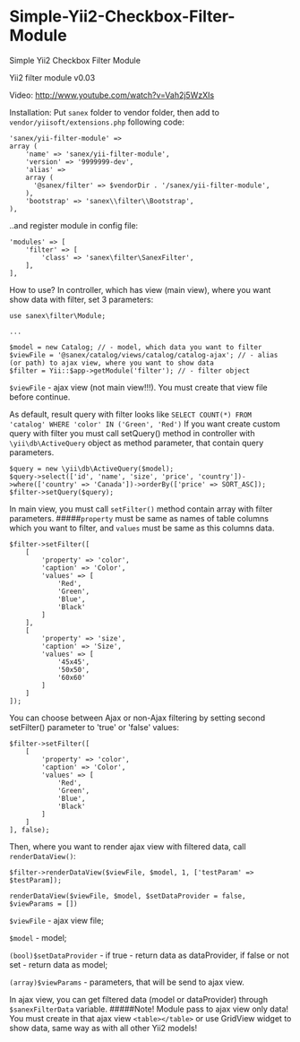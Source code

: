 # Simple-Yii2-Checkbox-Filter-Module
Simple Yii2 Checkbox Filter Module

Yii2 filter module v0.03

Video: http://www.youtube.com/watch?v=Vah2j5WzXIs

Installation:
Put `sanex` folder to vendor folder, then add to 
`vendor/yiisoft/extensions.php`
following code:
```
'sanex/yii-filter-module' => 
array (
    'name' => 'sanex/yii-filter-module',
    'version' => '9999999-dev',
    'alias' => 
    array (
      '@sanex/filter' => $vendorDir . '/sanex/yii-filter-module',
    ),
    'bootstrap' => 'sanex\\filter\\Bootstrap',
),
```
..and register module in config file:
```
'modules' => [
    'filter' => [
        'class' => 'sanex\filter\SanexFilter',
    ],
],
```
How to use?
In controller, which has view (main view), where you want show data with filter, set 3 parameters:
```
use sanex\filter\Module;

...

$model = new Catalog; // - model, which data you want to filter
$viewFile = '@sanex/catalog/views/catalog/catalog-ajax'; // - alias (or path) to ajax view, where you want to show data
$filter = Yii::$app->getModule('filter'); // - filter object
```

`$viewFile` - ajax view (not main view!!!). You must create that view file before continue.

As default, result query with filter looks like `SELECT COUNT(*) FROM 'catalog' WHERE 'color' IN ('Green', 'Red')`
If you want create custom query with filter you must call setQuery() method in controller with `\yii\db\ActiveQuery` object as method parameter, that contain query parameters.

```
$query = new \yii\db\ActiveQuery($model);
$query->select(['id', 'name', 'size', 'price', 'country'])->where(['country' => 'Canada'])->orderBy(['price' => SORT_ASC]); 
$filter->setQuery($query);
```

In main view, you must call `setFilter()` method contain array with filter parameters.
#####`property` must be same as names of table columns which you want to filter, and `values` must be same as this columns data. 

```
$filter->setFilter([
    [
        'property' => 'color',
        'caption' => 'Color',
        'values' => [
            'Red',
            'Green',
            'Blue',
            'Black'
        ]
    ],
    [
        'property' => 'size',
        'caption' => 'Size',
        'values' => [
            '45x45',
            '50x50',
            '60x60'
        ]
    ]
]);
```
You can choose between Ajax or non-Ajax filtering by setting second setFilter() parameter to 'true' or 'false' values:
```
$filter->setFilter([
    [
        'property' => 'color',
        'caption' => 'Color',
        'values' => [
            'Red',
            'Green',
            'Blue',
            'Black'
        ]
    ]
], false);
```

Then, where you want to render ajax view with filtered data, call `renderDataView()`:
```
$filter->renderDataView($viewFile, $model, 1, ['testParam' => $testParam]);
```
`renderDataView($viewFile, $model, $setDataProvider = false, $viewParams = [])`

`$viewFile` - ajax view file;

`$model` - model;

`(bool)$setDataProvider` - if true - return data as dataProvider, if false or not set - return data as model;

`(array)$viewParams` - parameters, that will be send to ajax view.

In ajax view, you can get filtered data (model or dataProvider) through `$sanexFilterData` variable.
#####Note! Module pass to ajax view only data! You must create in that ajax view `<table></table>` or use GridView widget to show data, same way as with all other Yii2 models!
